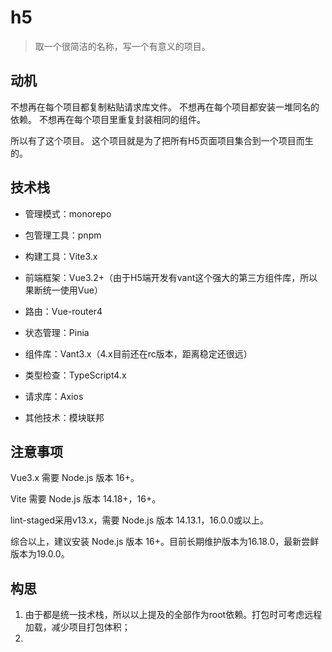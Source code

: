 # h5

> 取一个很简洁的名称，写一个有意义的项目。

## 动机

不想再在每个项目都复制粘贴请求库文件。
不想再在每个项目都安装一堆同名的依赖。
不想再在每个项目里重复封装相同的组件。

所以有了这个项目。
这个项目就是为了把所有H5页面项目集合到一个项目而生的。

## 技术栈

- 管理模式：monorepo
- 包管理工具：pnpm
- 构建工具：Vite3.x
- 前端框架：Vue3.2+（由于H5端开发有vant这个强大的第三方组件库，所以果断统一使用Vue）
- 路由：Vue-router4
- 状态管理：Pinia
- 组件库：Vant3.x（4.x目前还在rc版本，距离稳定还很远）
- 类型检查：TypeScript4.x
- 请求库：Axios

- 其他技术：模块联邦

## 注意事项 

Vue3.x 需要 Node.js 版本 16+。

Vite 需要 Node.js 版本 14.18+，16+。

lint-staged采用v13.x，需要 Node.js 版本 14.13.1，16.0.0或以上。

综合以上，建议安装 Node.js 版本 16+。目前长期维护版本为16.18.0，最新尝鲜版本为19.0.0。

## 构思

1. 由于都是统一技术栈，所以以上提及的全部作为root依赖。打包时可考虑远程加载，减少项目打包体积；
2. 

